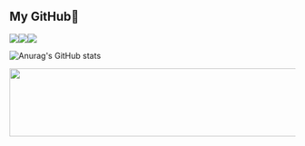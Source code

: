 ## My GitHub👋
<img src="https://img.shields.io/badge/HTML-E34F26?style=for-the-badge&logo=html5&logoColor=white"><img src="https://img.shields.io/badge/CSS-1572B6?style=for-the-badge&logo=css3&logoColor=white"><img src="https://img.shields.io/badge/JavaScript-F7DF1E?style=for-the-badge&logo=javascript&logoColor=black">

![Anurag's GitHub stats](https://github-readme-stats.vercel.app/api?username=sunwoo162)

<a href="https://www.gitanimals.org/en_US?utm_medium=image&utm_source=sunwoo162&utm_content=line">
  <img
    src="https://render.gitanimals.org/lines/sunwoo162?pet-id=739659192230265541"
    width="600"
    height="120"
  />
</a>
  
  
